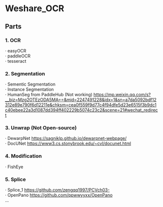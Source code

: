 # Weshare_OCR

## Parts

### 1. OCR
· easyOCR <br>
· paddleOCR <br>
· tesseract <br>

### 2. Segmentation
· Sementic Segmentation <br>
· Instance Segmentation <br>
· HumanSeg from PaddleHub (Not working) https://mp.weixin.qq.com/s?__biz=Mzg2OTEzODA5MA==&mid=2247491228&idx=1&sn=a7da5092bdf12312e89e790f6d12211e&chksm=cea0f559f9d77c4f94dfe5d23e6515f3b9dc1c40ebee22a3d1087dd394ff402229b5074c23c2&scene=21#wechat_redirect  <br> 

### 3. Unwrap (Not Open-source)
· DewarpNet https://sagniklp.github.io/dewarpnet-webpage/ <br>
· DocUNet https://www3.cs.stonybrook.edu/~cvl/docunet.html <br>

### 4. Modification
· FishEye <br>

### 5. Splice
· Splice_1  https://github.com/zengqq1997/PCVch03- <br>
· OpenPano https://github.com/ppwwyyxx/OpenPano <br>
...
